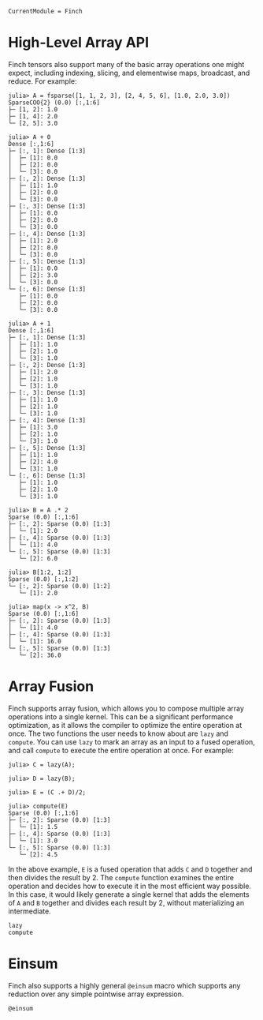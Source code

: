 ```@meta
CurrentModule = Finch
```

# High-Level Array API

Finch tensors also support many of the basic array operations one might expect,
including indexing, slicing, and elementwise maps, broadcast, and reduce.
For example:

```jldoctest example1; setup = :(using Finch)
julia> A = fsparse([1, 1, 2, 3], [2, 4, 5, 6], [1.0, 2.0, 3.0])
SparseCOO{2} (0.0) [:,1:6]
├─ [1, 2]: 1.0
├─ [1, 4]: 2.0
└─ [2, 5]: 3.0

julia> A + 0
Dense [:,1:6]
├─ [:, 1]: Dense [1:3]
│  ├─ [1]: 0.0
│  ├─ [2]: 0.0
│  └─ [3]: 0.0
├─ [:, 2]: Dense [1:3]
│  ├─ [1]: 1.0
│  ├─ [2]: 0.0
│  └─ [3]: 0.0
├─ [:, 3]: Dense [1:3]
│  ├─ [1]: 0.0
│  ├─ [2]: 0.0
│  └─ [3]: 0.0
├─ [:, 4]: Dense [1:3]
│  ├─ [1]: 2.0
│  ├─ [2]: 0.0
│  └─ [3]: 0.0
├─ [:, 5]: Dense [1:3]
│  ├─ [1]: 0.0
│  ├─ [2]: 3.0
│  └─ [3]: 0.0
└─ [:, 6]: Dense [1:3]
   ├─ [1]: 0.0
   ├─ [2]: 0.0
   └─ [3]: 0.0

julia> A + 1
Dense [:,1:6]
├─ [:, 1]: Dense [1:3]
│  ├─ [1]: 1.0
│  ├─ [2]: 1.0
│  └─ [3]: 1.0
├─ [:, 2]: Dense [1:3]
│  ├─ [1]: 2.0
│  ├─ [2]: 1.0
│  └─ [3]: 1.0
├─ [:, 3]: Dense [1:3]
│  ├─ [1]: 1.0
│  ├─ [2]: 1.0
│  └─ [3]: 1.0
├─ [:, 4]: Dense [1:3]
│  ├─ [1]: 3.0
│  ├─ [2]: 1.0
│  └─ [3]: 1.0
├─ [:, 5]: Dense [1:3]
│  ├─ [1]: 1.0
│  ├─ [2]: 4.0
│  └─ [3]: 1.0
└─ [:, 6]: Dense [1:3]
   ├─ [1]: 1.0
   ├─ [2]: 1.0
   └─ [3]: 1.0

julia> B = A .* 2
Sparse (0.0) [:,1:6]
├─ [:, 2]: Sparse (0.0) [1:3]
│  └─ [1]: 2.0
├─ [:, 4]: Sparse (0.0) [1:3]
│  └─ [1]: 4.0
└─ [:, 5]: Sparse (0.0) [1:3]
   └─ [2]: 6.0

julia> B[1:2, 1:2]
Sparse (0.0) [:,1:2]
└─ [:, 2]: Sparse (0.0) [1:2]
   └─ [1]: 2.0

julia> map(x -> x^2, B)
Sparse (0.0) [:,1:6]
├─ [:, 2]: Sparse (0.0) [1:3]
│  └─ [1]: 4.0
├─ [:, 4]: Sparse (0.0) [1:3]
│  └─ [1]: 16.0
└─ [:, 5]: Sparse (0.0) [1:3]
   └─ [2]: 36.0
```

# Array Fusion

Finch supports array fusion, which allows you to compose multiple array operations
into a single kernel. This can be a significant performance optimization, as it
allows the compiler to optimize the entire operation at once. The two functions
the user needs to know about are `lazy` and `compute`. You can use `lazy` to
mark an array as an input to a fused operation, and call `compute` to execute
the entire operation at once. For example:

```jldoctest example1
julia> C = lazy(A);

julia> D = lazy(B);

julia> E = (C .+ D)/2;

julia> compute(E)
Sparse (0.0) [:,1:6]
├─ [:, 2]: Sparse (0.0) [1:3]
│  └─ [1]: 1.5
├─ [:, 4]: Sparse (0.0) [1:3]
│  └─ [1]: 3.0
└─ [:, 5]: Sparse (0.0) [1:3]
   └─ [2]: 4.5

```

In the above example, `E` is a fused operation that adds `C` and `D` together
and then divides the result by 2. The `compute` function examines the entire
operation and decides how to execute it in the most efficient way possible.
In this case, it would likely generate a single kernel that adds the elements of `A` and `B`
together and divides each result by 2, without materializing an intermediate.

```@docs
lazy
compute
```

# Einsum

Finch also supports a highly general `@einsum` macro which supports any reduction over any simple pointwise array expression.

```@docs
@einsum
```